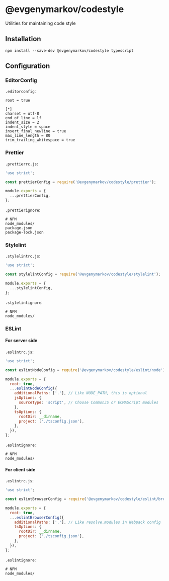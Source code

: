 # @evgenymarkov/codestyle

Utilities for maintaining code style

## Installation

```shell script
npm install --save-dev @evgenymarkov/codestyle typescript
```

## Configuration

### EditorConfig

`.editorconfig`:

```
root = true

[*]
charset = utf-8
end_of_line = lf
indent_size = 2
indent_style = space
insert_final_newline = true
max_line_length = 80
trim_trailing_whitespace = true
```

### Prettier

`.prettierrc.js`:

```js
'use strict';

const prettierConfig = require('@evgenymarkov/codestyle/prettier');

module.exports = {
  ...prettierConfig,
};
```

`.prettierignore`:

```
# NPM
node_modules/
package.json
package-lock.json
```

### Stylelint

`.stylelintrc.js`:

```js
'use strict';

const stylelintConfig = require('@evgenymarkov/codestyle/stylelint');

module.exports = {
  ...stylelintConfig,
};
```

`.stylelintignore`:

```
# NPM
node_modules/
```

### ESLint

#### For server side

`.eslintrc.js`:

```js
'use strict';

const eslintNodeConfig = require('@evgenymarkov/codestyle/eslint/node');

module.exports = {
  root: true,
  ...eslintNodeConfig({
    additionalPaths: ['.'], // Like NODE_PATH, this is optional
    jsOptions: {
      sourceType: 'script', // Choose CommonJS or ECMAScript modules
    },
    tsOptions: {
      rootDir: __dirname,
      project: ['./tsconfig.json'],
    },
  }),
};
```

`.eslintignore`:

```
# NPM
node_modules/
```

#### For client side

`.eslintrc.js`:

```js
'use strict';

const eslintBrowserConfig = require('@evgenymarkov/codestyle/eslint/browser');

module.exports = {
  root: true,
  ...eslintBrowserConfig({
    additionalPaths: ['.'], // Like resolve.modules in Webpack config
    tsOptions: {
      rootDir: __dirname,
      project: ['./tsconfig.json'],
    },
  }),
};
```

`.eslintignore`:

```
# NPM
node_modules/
```
